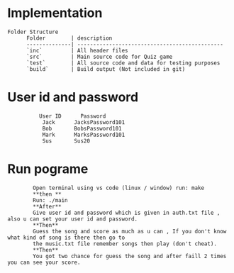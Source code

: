 # Implementation
    Folder Structure
          Folder        | description
          --------------| ----------------------------------------------
          `inc`         | All header files
          `src`         | Main source code for Quiz game
          `test`        | All source code and data for testing purposes
          `build`       | Build output (Not included in git)

# User id and password
              User ID      Password
               Jack      JacksPassword101
               Bob       BobsPassword101  
               Mark      MarksPassword101
               Sus       Sus20
               
# Run pograme
            Open terminal using vs code (linux / window) run: make 
            **then **
            Run: ./main
            **After**
            Give user id and password which is given in auth.txt file , also u can set your user id and password.
            **Then**
            Guess the song and score as much as u can , If you don't know what kind of song is there then go to
            the music.txt file remember songs then play (don't cheat).
            **Then**
            You got two chance for guess the song and after faill 2 times you can see your score.
            

    
